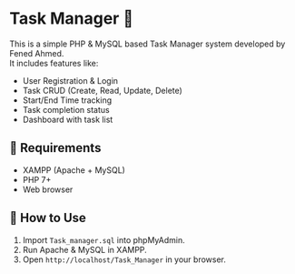 # Task Manager 📝

This is a simple PHP & MySQL based Task Manager system developed by Fened Ahmed.  
It includes features like:

- User Registration & Login
- Task CRUD (Create, Read, Update, Delete)
- Start/End Time tracking
- Task completion status
- Dashboard with task list

## 🔐 Requirements

- XAMPP (Apache + MySQL)
- PHP 7+
- Web browser

## 🧪 How to Use

1. Import `Task_manager.sql` into phpMyAdmin.
2. Run Apache & MySQL in XAMPP.
3. Open `http://localhost/Task_Manager` in your browser.
